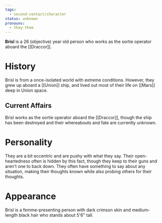 ```yaml
---
tags:
  - second-contact/character
status: unknown
pronouns:
  - they-them
---
```

**Brisl** is a 26 (objective) year old person who works as the sortie operator aboard the [[Draccor]]. 
# History
Brisl is from a once-isolated world with extreme conditions. However, they grew up aboard a [[Union]] ship, and lived out most of their life on [[Mars]] deep in Union space.
## Current Affairs
Brisl works as the sortie operator aboard the [[Draccor]], though the ship has been destroyed and their whereabouts and fate are currently unknown. 
# Personality
They are a bit eccentric and are pushy with what they say. Their open-heartedness often is hidden by this fact, though they keep to their guns and aren't one to back down. They often have something to say about any situation, making their thoughts known while also probing others for their thoughts. 
# Appearance
Brisl is a femme-presenting person with dark crimson skin and medium-length black hair who stands about 5'6" tall.
